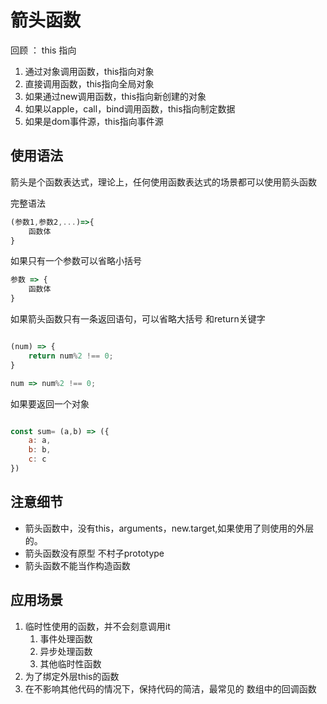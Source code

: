 # 箭头函数

回顾 ： this 指向

1. 通过对象调用函数，this指向对象
2. 直接调用函数，this指向全局对象
3. 如果通过new调用函数，this指向新创建的对象
4. 如果以apple，call，bind调用函数，this指向制定数据
5. 如果是dom事件源，this指向事件源

## 使用语法

箭头是个函数表达式，理论上，任何使用函数表达式的场景都可以使用箭头函数

完整语法

```js
(参数1,参数2,...)=>{
    函数体
}
```
如果只有一个参数可以省略小括号
```js
参数 => {
    函数体
}
```

如果箭头函数只有一条返回语句，可以省略大括号 和return关键字

```js

(num) => {
    return num%2 !== 0;
}

num => num%2 !== 0;


```

如果要返回一个对象
```js

const sum= (a,b) => ({
    a: a,
    b: b,
    c: c
})

```

## 注意细节

- 箭头函数中，没有this，arguments，new.target,如果使用了则使用的外层的。
- 箭头函数没有原型 不村子prototype
- 箭头函数不能当作构造函数

## 应用场景

1. 临时性使用的函数，并不会刻意调用it
    1. 事件处理函数
    2. 异步处理函数
    3. 其他临时性函数
2. 为了绑定外层this的函数
3. 在不影响其他代码的情况下，保持代码的简洁，最常见的 数组中的回调函数